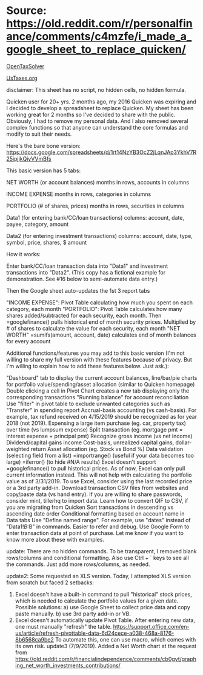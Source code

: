 
# Source: https://old.reddit.com/r/personalfinance/comments/c4mzfe/i_made_a_google_sheet_to_replace_quicken/

[OpenTaxSolver](http://opentaxsolver.sourceforge.net/)

[UsTaxes.org](https://github.com/thegrims/UsTaxes)

disclaimer: This sheet has no script, no hidden cells, no hidden formula.

Quicken user for 20+ yrs. 2 months ago, my 2016 Quicken was expiring and I decided to develop a spreadsheet to replace Quicken. My sheet has been working great for 2 months so I've decided to share with the public. Obviously, I had to remove my personal data. And I also removed several complex functions so that anyone can understand the core formulas and modify to suit their needs.

Here's the bare bone version:
https://docs.google.com/spreadsheets/d/1rt14NzYB3OcZ2jLqnJAp3YkhV7R25ipjjkQiyVVmBfs

This basic version has 5 tabs:

NET WORTH (or account balances)
months in rows, accounts in columns

INCOME EXPENSE
months in rows, categories in columns

PORTFOLIO (# of shares, prices)
months in rows, securities in columns

Data1 (for entering bank/CC/loan transactions)
columns: account, date, payee, category, amount

Data2 (for entering investment transactions)
columns: account, date, type, symbol, price, shares, $ amount

How it works:

Enter bank/CC/loan transaction data into "Data1" and investment transactions into "Data2". (This copy has a fictional example for demonstration. See #16 below to semi-automate data entry.)

Then the Google sheet auto-updates the 1st 3 report tabs

"INCOME EXPENSE": Pivot Table calculating how much you spent on each category, each month
"PORTFOLIO": Pivot Table calculates how many shares added/subtracted for each security, each month. Then =googlefinance() pulls historical end of month security prices. Multiplied by # of shares to calculate the value for each security, each month
"NET WORTH" =sumifs(amount, account, date) calculates end of month balances for every account

Additional functions/features you may add to this basic version (I'm not willing to share my full version with these features because of privacy. But I'm willing to explain how to add these features below. Just ask.):

"Dashboard" tab to display the current account balances, line/bar/pie charts for portfolio value/spending/asset allocation (similar to Quicken homepage)
Double clicking a cell in Pivot Chart creates a new tab displaying only the corresponding transactions
"Running balance" for account reconciliation
Use "filter" in pivot table to exclude unwanted categories such as "Transfer" in spending report
Accrual-basis accounting (vs cash-basis). For example, tax refund received on 4/15/2019 should be recognized as for year 2018 (not 2019).
Expensing a large item purchase (eg. car, property tax) over time (vs lumpsum expense)
Split transaction (eg. mortgage pmt = interest expense + principal pmt)
Recognize gross income (vs net income)
Dividend/capital gains income
Cost-basis, unrealized capital gains, dollar-weighted return
Asset allocation (eg. Stock vs Bond %)
Data validation (selecting field from a list)
=importrange() (useful if your data becomes too large)
=iferror() (to hide #N/A results)
Excel doesn't support =googlefinance() to pull historical prices. As of now, Excel can only pull current information instead. This will not help with calculating the portfolio value as of 3/31/2019. To use Excel, consider using the last recorded price or a 3rd party add-in.
Download transaction CSV files from websites and copy/paste data (vs hand entry). If you are willing to share passwords, consider mint, tillerhq to import data.
Learn how to convert QIF to CSV, if you are migrating from Quicken
Sort transactions in descending vs ascending date order
Conditional formatting based on account name in Data tabs
Use "Define named range". For example, use "dates" instead of "Data1!$B:$B" in commands. Easier to refer and debug.
Use Google Form to enter transaction data at point of purchase.
Let me know if you want to know more about these with examples.

update: There are no hidden commands. To be transparent, I removed blank rows/columns and conditional formatting. Also use Ctrl + ` keys to see all the commands. Just add more rows/columns, as needed.

update2: Some requested an XLS version. Today, I attempted XLS version from scratch but faced 2 setbacks:
1. Excel doesn't have a built-in command to pull "historical" stock prices, which is needed to calculate the portfolio values for a given date. Possible solutions: a) use Google Sheet to collect price data and copy paste manually. b) use 3rd party add-in or VB.
2. Excel doesn't automatically update Pivot Table. After entering new data, one must manually "refresh" the table. https://support.office.com/en-us/article/refresh-pivottable-data-6d24cece-a038-468a-8176-8b6568ca9be2 To automate this, one can use macro, which comes with its own risk.
update3 (7/9/2019). Added a Net Worth chart at the request from https://old.reddit.com/r/financialindependence/comments/cb0gyt/graphing_net_worth_investments_contributions/
